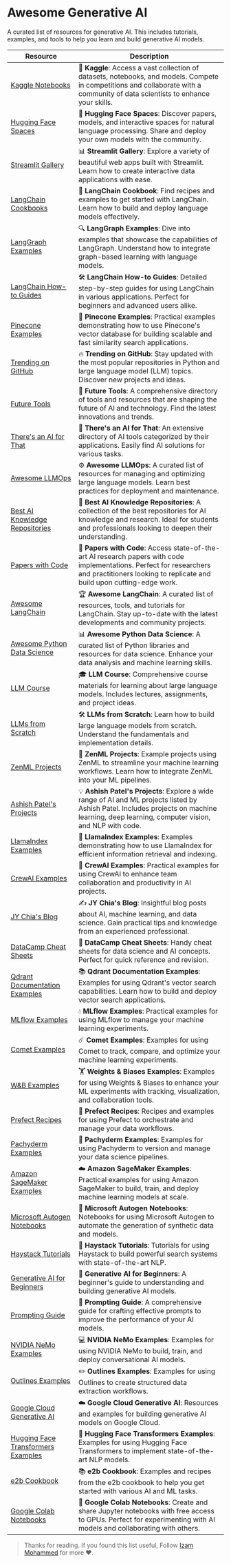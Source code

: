 # Awesome Generative AI

A curated list of resources for generative AI. This includes tutorials, examples, and tools to help you learn and build generative AI models.

| Resource | Description |
| --- | --- |
| [Kaggle Notebooks](https://www.kaggle.com/code) | 🌟 **Kaggle**: Access a vast collection of datasets, notebooks, and models. Compete in competitions and collaborate with a community of data scientists to enhance your skills. |
| [Hugging Face Spaces](https://huggingface.co/spaces) | 🤗 **Hugging Face Spaces**: Discover papers, models, and interactive spaces for natural language processing. Share and deploy your own models with the community. |
| [Streamlit Gallery](https://streamlit.io/gallery) | 📊 **Streamlit Gallery**: Explore a variety of beautiful web apps built with Streamlit. Learn how to create interactive data applications with ease. |
| [LangChain Cookbooks](https://github.com/langchain-ai/langchain/tree/master/cookbook) | 📖 **LangChain Cookbook**: Find recipes and examples to get started with LangChain. Learn how to build and deploy language models effectively. |
| [LangGraph Examples](https://github.com/langchain-ai/langgraph/tree/main/examples) | 🔍 **LangGraph Examples**: Dive into examples that showcase the capabilities of LangGraph. Understand how to integrate graph-based learning with language models. |
| [LangChain How-to Guides](https://python.langchain.com/v0.2/docs/how_to/) | 🛠️ **LangChain How-to Guides**: Detailed step-by-step guides for using LangChain in various applications. Perfect for beginners and advanced users alike. |
| [Pinecone Examples](https://github.com/pinecone-io/examples) | 🌲 **Pinecone Examples**: Practical examples demonstrating how to use Pinecone's vector database for building scalable and fast similarity search applications. |
| [Trending on GitHub](https://github.com/trending) | 🔥 **Trending on GitHub**: Stay updated with the most popular repositories in Python and large language model (LLM) topics. Discover new projects and ideas. |
| [Future Tools](https://www.futuretools.io/) | 🚀 **Future Tools**: A comprehensive directory of tools and resources that are shaping the future of AI and technology. Find the latest innovations and trends. |
| [There's an AI for That](https://theresanaiforthat.com/) | 🤖 **There's an AI for That**: An extensive directory of AI tools categorized by their applications. Easily find AI solutions for various tasks. |
| [Awesome LLMOps](https://github.com/tensorchord/Awesome-LLMOps) | ⚙️ **Awesome LLMOps**: A curated list of resources for managing and optimizing large language models. Learn best practices for deployment and maintenance. |
| [Best AI Knowledge Repositories](https://github.com/MamczurMiroslaw/best_ai_knowledge_repos) | 🧠 **Best AI Knowledge Repositories**: A collection of the best repositories for AI knowledge and research. Ideal for students and professionals looking to deepen their understanding. |
| [Papers with Code](https://paperswithcode.com/) | 📄 **Papers with Code**: Access state-of-the-art AI research papers with code implementations. Perfect for researchers and practitioners looking to replicate and build upon cutting-edge work. |
| [Awesome LangChain](https://github.com/kyrolabs/awesome-langchain) | 🏆 **Awesome LangChain**: A curated list of resources, tools, and tutorials for LangChain. Stay up-to-date with the latest developments and community projects. |
| [Awesome Python Data Science](https://github.com/krzjoa/awesome-python-data-science) | 📊 **Awesome Python Data Science**: A curated list of Python libraries and resources for data science. Enhance your data analysis and machine learning skills. |
| [LLM Course](https://github.com/mlabonne/llm-course) | 🎓 **LLM Course**: Comprehensive course materials for learning about large language models. Includes lectures, assignments, and project ideas. |
| [LLMs from Scratch](https://github.com/rasbt/LLMs-from-scratch) | 🛠️ **LLMs from Scratch**: Learn how to build large language models from scratch. Understand the fundamentals and implementation details. |
| [ZenML Projects](https://github.com/zenml-io/zenml-projects) | 🧘 **ZenML Projects**: Example projects using ZenML to streamline your machine learning workflows. Learn how to integrate ZenML into your ML pipelines. |
| [Ashish Patel's Projects](https://github.com/ashishpatel26/500-AI-Machine-learning-Deep-learning-Computer-vision-NLP-Projects-with-code) | 💡 **Ashish Patel's Projects**: Explore a wide range of AI and ML projects listed by Ashish Patel. Includes projects on machine learning, deep learning, computer vision, and NLP with code. |
| [LlamaIndex Examples](https://docs.llamaindex.ai/en/stable/examples) | 🦙 **LlamaIndex Examples**: Examples demonstrating how to use LlamaIndex for efficient information retrieval and indexing. |
| [CrewAI Examples](https://github.com/crewAIInc/crewAI-examples) | 👥 **CrewAI Examples**: Practical examples for using CrewAI to enhance team collaboration and productivity in AI projects. |
| [JY Chia's Blog](https://chiajy.medium.com/) | ✍️ **JY Chia's Blog**: Insightful blog posts about AI, machine learning, and data science. Gain practical tips and knowledge from an experienced professional. |
| [DataCamp Cheat Sheets](https://www.datacamp.com/cheat-sheet) | 📑 **DataCamp Cheat Sheets**: Handy cheat sheets for data science and AI concepts. Perfect for quick reference and revision. |
| [Qdrant Documentation Examples](https://qdrant.tech/documentation/examples/) | 📚 **Qdrant Documentation Examples**: Examples for using Qdrant's vector search capabilities. Learn how to build and deploy vector search applications. |
| [MLflow Examples](https://github.com/mlflow/mlflow/tree/master/examples) | 💧 **MLflow Examples**: Practical examples for using MLflow to manage your machine learning experiments. |
| [Comet Examples](https://www.comet.com/examples) | ☄️ **Comet Examples**: Examples for using Comet to track, compare, and optimize your machine learning experiments. |
| [W&B Examples](https://github.com/wandb/examples) | 🏋️ **Weights & Biases Examples**: Examples for using Weights & Biases to enhance your ML experiments with tracking, visualization, and collaboration tools. |
| [Prefect Recipes](https://github.com/PrefectHQ/prefect-recipes) | 🥘 **Prefect Recipes**: Recipes and examples for using Prefect to orchestrate and manage your data workflows. |
| [Pachyderm Examples](https://github.com/pachyderm/pachyderm/tree/master/examples) | 🐘 **Pachyderm Examples**: Examples for using Pachyderm to version and manage your data science pipelines. |
| [Amazon SageMaker Examples](https://github.com/aws/amazon-sagemaker-examples) | ☁️ **Amazon SageMaker Examples**: Practical examples for using Amazon SageMaker to build, train, and deploy machine learning models at scale. |
| [Microsoft Autogen Notebooks](https://github.com/microsoft/autogen/tree/main/notebook) | 📓 **Microsoft Autogen Notebooks**: Notebooks for using Microsoft Autogen to automate the generation of synthetic data and models. |
| [Haystack Tutorials](https://github.com/deepset-ai/haystack-tutorials) | 🥇 **Haystack Tutorials**: Tutorials for using Haystack to build powerful search systems with state-of-the-art NLP. |
| [Generative AI for Beginners](https://github.com/microsoft/generative-ai-for-beginners) | 👶 **Generative AI for Beginners**: A beginner's guide to understanding and building generative AI models. |
| [Prompting Guide](https://www.promptingguide.ai/) | 📝 **Prompting Guide**: A comprehensive guide for crafting effective prompts to improve the performance of your AI models. |
| [NVIDIA NeMo Examples](https://github.com/NVIDIA/NeMo/tree/main/examples) | 💻 **NVIDIA NeMo Examples**: Examples for using NVIDIA NeMo to build, train, and deploy conversational AI models. |
| [Outlines Examples](https://github.com/outlines-dev/outlines/tree/main/examples) | ✏️ **Outlines Examples**: Examples for using Outlines to create structured data extraction workflows. |
| [Google Cloud Generative AI](https://github.com/GoogleCloudPlatform/generative-ai) | ☁️ **Google Cloud Generative AI**: Resources and examples for building generative AI models on Google Cloud. |
| [Hugging Face Transformers Examples](https://github.com/huggingface/transformers/tree/main/examples) | 🔄 **Hugging Face Transformers Examples**: Examples for using Hugging Face Transformers to implement state-of-the-art NLP models. |
| [e2b Cookbook](https://github.com/e2b-dev/e2b-cookbook/tree/main/examples) | 📚 **e2b Cookbook**: Examples and recipes from the e2b cookbook to help you get started with various AI and ML tasks. |
| [Google Colab Notebooks](https://colab.google/notebooks/) | 📝 **Google Colab Notebooks**: Create and share Jupyter notebooks with free access to GPUs. Perfect for experimenting with AI models and collaborating with others. |

> Thanks for reading. If you found this list useful, Follow [Izam Mohammed](https://github.com/izam-mohammed) for more ❤️.  
